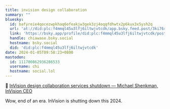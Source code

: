 ```yaml
---
title: invision design collaboration
summary: ""
bluesky:
  id: bafyreie4qocezwpkhaq6ofeakjw3gek3zj4oqqfdhwtx2p6kux3x5ysh2q
  url: 'at://did:plc:f4mmql45u3lfj6iltwjvtcdk/app.bsky.feed.post/3ki76rkvqq42c'
  link: 'https://bsky.app/profile/did:plc:f4mmql45u3lfj6iltwjvtcdk/post/3ki76rkvqq42c'
  handle: chiawase.bsky.social
  hostname: bsky.social
  did: 'did:plc:f4mmql45u3lfj6iltwjvtcdk'
date: 2024-01-05T09:58:23+0800
mastodon:
  id: 111700862936286533
  username: chi
  hostname: social.lol
---
```


🔗 [InVision design collaboration services shutdown — Michael Shenkman, InVision CEO](https://www.invisionapp.com/inside-design/invision-design-collaboration-services-shutdown/)

Wow, end of an era. InVision is shutting down this 2024.
